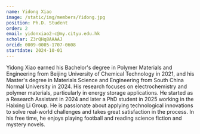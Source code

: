```yaml
---
name: Yidong Xiao
image: /static/img/members/Yidong.jpg
position: Ph.D. Student
order: 2
email: yidonxiao2-c@my.cityu.edu.hk
scholar: Z3rQHq8AAAAJ
orcid: 0009-0005-1707-0608
startdate: 2024-10-01
---
```

Yidong Xiao earned his Bachelor's degree in Polymer Materials and Engineering from Beijing University of Chemical Technology in 2021, and his Master's degree in Materials Science and Engineering from South China Normal University in 2024. His research focuses on electrochemistry and polymer materials, particularly in energy storage applications. He started as a Research Assistant in 2024 and later a PhD student in 2025 working in the Haixing Li Group. He is passionate about applying technological innovations to solve real-world challenges and takes great satisfaction in the process. In his free time, he enjoys playing football and reading science fiction and mystery novels. 
